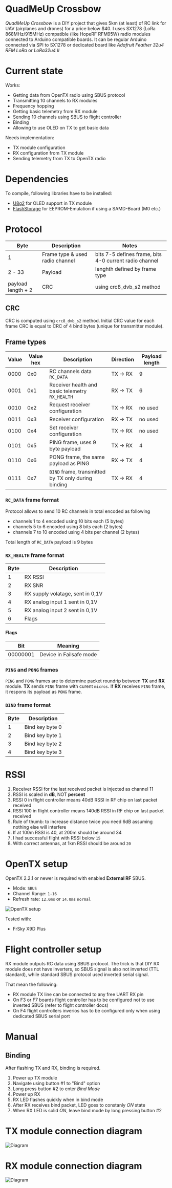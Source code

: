# QuadMeUp Crossbow

_QuadMeUp Crossbow_ is a DIY project that gives 5km (at least) of RC link for UAV (airplanes and drones) for a price below $40. I uses SX1278 (LoRa 868MHz/915MHz) compatible (like HopeRF RFM95W) radio modules connected to Arduino compatible boards. It can be regular Arduino connected via SPI to SX1278 or dedicated board like _Adafruit Feather 32u4 RFM LoRa_ or _LoRa32u4 II_

# Current state

Works:
* Getting data from OpenTX radio using SBUS protocol
* Transmitting 10 channels to RX modules
* Frequency hopping
* Getting basic telemetry from RX module
* Sending 10 channels using SBUS to flight controller
* Binding
* Allowing to use OLED on TX to get basic data

Needs implementation:
* TX module configuration
* RX configuration from TX module
* Sending telemetry from TX to OpenTX radio

# Dependencies

To compile, following libraries have to be installed:

* [U8g2](https://github.com/olikraus/u8g2) for OLED support in TX module
* [FlashStorage](https://github.com/cmaglie/FlashStorage) for EEPROM-Emulation if using a SAMD-Board (M0 etc.)

# Protocol

| Byte                  | Description | Notes |
| ----                  | ----        | ---- |
| 1                     | Frame type & used radio channel | bits 7-5 defines frame, bits 4-0 current radio channel |
| 2 - 33                | Payload | lenghth defined by frame type |
| payload length + 2    | CRC | using crc8_dvb_s2 method |

## CRC

CRC is computed using `crc8_dvb_s2` method. Initial CRC value for each frame CRC is equal to CRC of 4 bind bytes (unique for transmitter module). 

## Frame types

| Value  | Value hex    | Description                      | Direction  | Payload length |
| ----   | ----         |----                              | ---- | ----            |
| 0000   | 0x0          | RC channels data `RC_DATA` | TX -> RX | 9 |
| 0001   | 0x1          | Receiver health and basic telemetry `RX_HEALTH` | RX -> TX | 6 |
| 0010   | 0x2          | Request receiver configuration | TX -> RX | no used |
| 0011   | 0x3          | Receiver configuration | RX -> TX | no used |
| 0100   | 0x4          | Set receiver configuration | TX -> RX | no used |
| 0101   | 0x5          | PING frame, uses 9 byte payload | TX -> RX | 4    |
| 0110   | 0x6          | PONG frame, the same payload as PING | RX -> TX | 4 |
| 0111   | 0x7          | `BIND` frame, transmitted by TX only during binding | TX -> RX | 4 |

### `RC_DATA` frame format

Protocol allows to send 10 RC channels in total encoded as following

* channels 1 to 4 encoded using 10 bits each (5 bytes)
* channels 5 to 6 encoded using 8 bits each (2 bytes)
* channels 7 to 10 encoded using 4 bits per channel (2 bytes)

Total length of `RC_DATA` payload is 9 bytes

### `RX_HEALTH` frame format

| Byte  | Description                           |
| ----  | ----                                  |
| 1     | RX RSSI                               |
| 2     | RX SNR                                |   
| 3     | RX supply volatage, sent in 0,1V      |
| 4     | RX analog input 1 sent in 0,1V        |
| 5     | RX analog input 2 sent in 0,1V        |
| 6     | Flags                                 |

#### Flags

| Bit   | Meaning                               |
| ----  | ----                                  |
| 00000001  | Device in Failsafe mode           |


### `PING` and `PONG` frames

`PING` and `PONG` frames are to determine packet roundrip between **TX** and **RX** module.
**TX** sends `PING` frame with curent `micros`. If **RX** receives `PING` frame, it respons
its payload as `PONG` frame. 

### `BIND` frame format

| Byte  | Description                           |
| ----  | ----                                  |
| 1     | Bind key byte 0                       |
| 2     | Bind key byte 1                       |
| 3     | Bind key byte 2                       |
| 4     | Bind key byte 3                       |

# RSSI

1. Receiver RSSI for the last received packet is injected as channel 11
1. RSSI is scaled in **dB**, NOT **percent**
1. RSSI 0 in flight controller means 40dB RSSI in RF chip on last packet received  
1. RSSI 100 in flight controller means 140dB RSSI in RF chip on last packet received
1. Rule of thumb: to increase distance twice you need 6dB assuming nothing else will interfere
1. If at 100m RSSI is 40, at 200m should be around 34
1. I had successful flight with RSSI below `15`
1. With correct antennas, at 1km RSSI should be around `20` 

# OpenTX setup

OpenTX 2.2.1 or newer is required with enabled **External RF** SBUS.

* Mode: `SBUS`
* Channel Range: `1-16`
* Refresh rate: `12.0ms` or `14.0ms` `normal`

![OpenTX setup](docs/opentx_setup.jpg)

Tested with:

* FrSky X9D Plus

# Flight controller setup

RX module outputs RC data using SBUS protocol. The trick is that DIY RX module does not have inverters, so SBUS signal is also not inverted (TTL standard), while standard SBUS protocol used inverted serial signal.

That mean the following:

* RX module TX line can be connected to any free UART RX pin
* On F3 or F7 boards flight controller has to be configured not to use inverted SBUS (refer to flight controller docs)
* On F4 flight controllers inverios has to be configured only when using dedicated SBUS serial port 

# Manual

## Binding

After flashing TX and RX, binding is required. 

1. Power up TX module
1. Navigate using button #1 to "Bind" option
1. Long press button #2 to enter _Bind Mode_
1. Power up RX
1. RX LED flashes quickly when in bind mode
1. After RX receives bind packet, LED goes to constanly _ON_ state
1. When RX LED is solid _ON_, leave bind mode by long pressing button #2 

# TX module connection diagram

![Diagram](docs/TX_module_schem.png)

# RX module connection diagram

![Diagram](docs/RX_module_schem.png)
